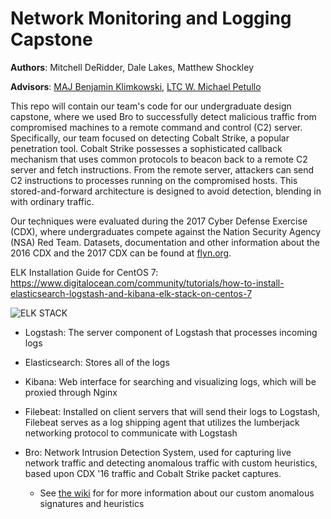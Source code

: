 # Network Monitoring and Logging Capstone

**Authors**: Mitchell DeRidder, Dale Lakes, Matthew Shockley

**Advisors**: [MAJ Benjamin Klimkowski](www.benklim.org), [LTC W. Michael Petullo](flyn.org)

This repo will contain our team's code for our undergraduate design capstone, where we used Bro to successfully detect malicious traffic from compromised machines to a remote command and control (C2) server. Specifically, our team focused on detecting Cobalt Strike, a popular penetration tool. Cobalt Strike possesses a sophisticated callback mechanism that uses common protocols to beacon back to a remote C2 server and fetch instructions. From the remote server, attackers can send C2 instructions to processes running on the compromised hosts. This stored-and-forward architecture is designed to avoid detection, blending in with ordinary traffic. 

Our techniques were evaluated during the 2017 Cyber Defense Exercise (CDX), where undergraduates compete against the Nation Security Agency (NSA) Red Team. Datasets, documentation and other information about the 2016 CDX and the 2017 CDX can be found at [flyn.org](https://flyn.org/). 

ELK Installation Guide for CentOS 7: 
https://www.digitalocean.com/community/tutorials/how-to-install-elasticsearch-logstash-and-kibana-elk-stack-on-centos-7
 
![ELK STACK](https://assets.digitalocean.com/articles/elk/elk-infrastructure.png)

* Logstash: The server component of Logstash that processes incoming logs

* Elasticsearch: Stores all of the logs

* Kibana: Web interface for searching and visualizing logs, which will be proxied through Nginx

* Filebeat: Installed on client servers that will send their logs to Logstash, Filebeat serves as a log shipping agent that utilizes the lumberjack networking protocol to communicate with Logstash

* Bro: Network Intrusion Detection System, used for capturing live network traffic and detecting anomalous traffic with custom heuristics, based upon CDX '16 traffic and Cobalt Strike packet captures.
	* See [the wiki](https://github.com/spitfire55/MegaDev_Capstone/wiki/Abnormal-Logging-Identifiers) for for more information about our custom anomalous signatures and heuristics
